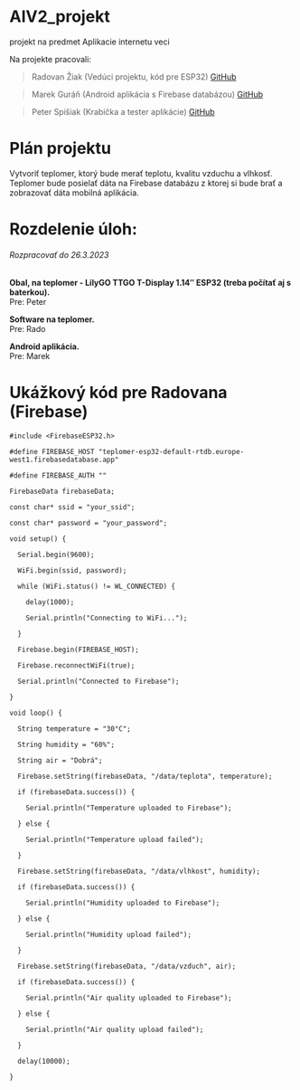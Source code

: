 # AIV2_projekt
projekt na predmet Aplikacie internetu veci

Na projekte pracovali:

>Radovan Žiak (Vedúci projektu, kód pre ESP32) [GitHub](https://github.com/RZpfku)

>Marek Guráň (Android aplikácia s Firebase databázou) [GitHub](https://github.com/marek-guran)

>Peter Spišiak (Krabička a tester aplikácie) [GitHub](https://github.com/PeterSpisiak)

# Plán projektu
Vytvoriť teplomer, ktorý bude merať teplotu, kvalitu vzduchu a vlhkosť. Teplomer bude posielať dáta na Firebase databázu z ktorej si bude brať a zobrazovať dáta mobilná aplikácia.

# Rozdelenie úloh:

###### Rozpracovať do 26.3.2023

 **Obal, na teplomer - LilyGO TTGO T-Display 1.14″ ESP32 (treba počítať aj s baterkou).**\
 Pre: Peter

 **Software na teplomer.**\
 Pre: Rado

 **Android aplikácia.**\
 Pre: Marek

# Ukážkový kód pre Radovana (Firebase)

```
#include <FirebaseESP32.h>

#define FIREBASE_HOST "teplomer-esp32-default-rtdb.europe-west1.firebasedatabase.app"

#define FIREBASE_AUTH ""

FirebaseData firebaseData;

const char* ssid = "your_ssid";

const char* password = "your_password";

void setup() {

  Serial.begin(9600);

  WiFi.begin(ssid, password);

  while (WiFi.status() != WL_CONNECTED) {

    delay(1000);

    Serial.println("Connecting to WiFi...");

  }

  Firebase.begin(FIREBASE_HOST);

  Firebase.reconnectWiFi(true);

  Serial.println("Connected to Firebase");

}

void loop() {

  String temperature = "30°C";

  String humidity = "60%";

  String air = "Dobrá";

  Firebase.setString(firebaseData, "/data/teplota", temperature);

  if (firebaseData.success()) {

    Serial.println("Temperature uploaded to Firebase");

  } else {

    Serial.println("Temperature upload failed");

  }

  Firebase.setString(firebaseData, "/data/vlhkost", humidity);

  if (firebaseData.success()) {

    Serial.println("Humidity uploaded to Firebase");

  } else {

    Serial.println("Humidity upload failed");

  }

  Firebase.setString(firebaseData, "/data/vzduch", air);

  if (firebaseData.success()) {

    Serial.println("Air quality uploaded to Firebase");

  } else {

    Serial.println("Air quality upload failed");

  }

  delay(10000);

}


```
